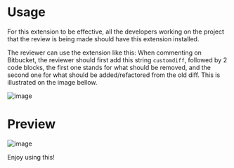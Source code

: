 # Usage
For this extension to be effective, all the developers working on the project that the review is being made should have this extension installed.

The reviewer can use the extension like this:
When commenting on Bitbucket, the reviewer should first add this string `customdiff`, followed by 2 code blocks, the first one stands for what should be removed, and the second one for what should be added/refactored from the old diff. This is illustrated on the image bellow.

![image](https://github.com/circles-00/bitbucket-code-suggestions-extension/assets/42126548/55eee72d-fa3f-4329-9188-b2d3ee2f380f)

# Preview
![image](https://github.com/circles-00/bitbucket-code-suggestions-extension/assets/42126548/bb2d2d41-73c7-4690-8b7d-dfd091bdb550)

Enjoy using this!
